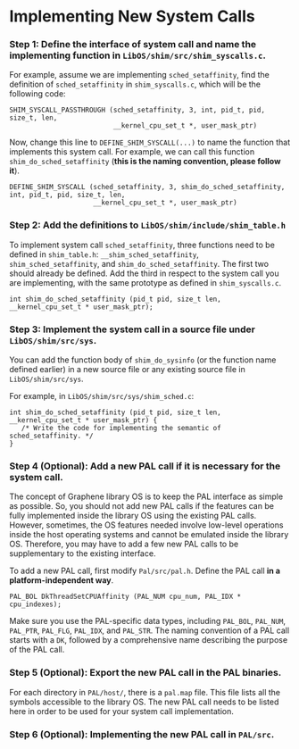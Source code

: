 # Implementing New System Calls
### Step 1: Define the interface of system call and name the implementing function in `LibOS/shim/src/shim_syscalls.c`.

For example, assume we are implementing `sched_setaffinity`, find the definition of `sched_setaffinity` in `shim_syscalls.c`, which will be the following code:

```
SHIM_SYSCALL_PASSTHROUGH (sched_setaffinity, 3, int, pid_t, pid, size_t, len,
                          __kernel_cpu_set_t *, user_mask_ptr)
```

Now, change this line to `DEFINE_SHIM_SYSCALL(...)` to name the function that implements this system call. For example, we can call this function `shim_do_sched_setaffinity` (**this is the naming convention, please follow it**).

```
DEFINE_SHIM_SYSCALL (sched_setaffinity, 3, shim_do_sched_setaffinity, int, pid_t, pid, size_t, len,
                     __kernel_cpu_set_t *, user_mask_ptr)
```


### Step 2: Add the definitions to `LibOS/shim/include/shim_table.h`

To implement system call `sched_setaffinity`, three functions need to be defined in `shim_table.h`: `__shim_sched_setaffinity`, `shim_sched_setaffinity`, and `shim_do_sched_setaffinity`. The first two should already be defined. Add the third in respect to the system call you are implementing, with the same prototype as defined in `shim_syscalls.c`.

```
int shim_do_sched_setaffinity (pid_t pid, size_t len, __kernel_cpu_set_t * user_mask_ptr);
``` 

### Step 3: Implement the system call in a source file under `LibOS/shim/src/sys`.

You can add the function body of `shim_do_sysinfo` (or the function name defined earlier) in a new source file or any existing source file in `LibOS/shim/src/sys`.

For example, in `LibOS/shim/src/sys/shim_sched.c`:
```
int shim_do_sched_setaffinity (pid_t pid, size_t len, __kernel_cpu_set_t * user_mask_ptr) {
   /* Write the code for implementing the semantic of sched_setaffinity. */
}
```

### Step 4 (Optional): Add a new PAL call if it is necessary for the system call.

The concept of Graphene library OS is to keep the PAL interface as simple as possible. So, you should not add new PAL calls if the features can be fully implemented inside the library OS using the existing PAL calls. However, sometimes, the OS features needed involve low-level operations inside the host operating systems and cannot be emulated inside the library OS. Therefore, you may have to add a few new PAL calls to be supplementary to the existing interface.

To add a new PAL call, first modify `Pal/src/pal.h`. Define the PAL call **in a platform-independent way**.

```
PAL_BOL DkThreadSetCPUAffinity (PAL_NUM cpu_num, PAL_IDX * cpu_indexes);
```

Make sure you use the PAL-specific data types, including `PAL_BOL`, `PAL_NUM`, `PAL_PTR`, `PAL_FLG`, `PAL_IDX`, and `PAL_STR`. The naming convention of a PAL call starts with a `DK`, followed by a comprehensive name describing the purpose of the PAL call.

### Step 5 (Optional): Export the new PAL call in the PAL binaries.

For each directory in `PAL/host/`, there is a `pal.map` file. This file lists all the symbols accessible to the library OS. The new PAL call needs to be listed here in order to be used for your system call implementation.

### Step 6 (Optional): Implementing the new PAL call in `PAL/src`.




